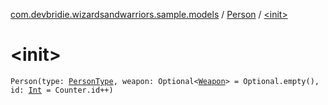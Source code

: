 [com.devbridie.wizardsandwarriors.sample.models](../index.md) / [Person](index.md) / [&lt;init&gt;](.)

# &lt;init&gt;

`Person(type: `[`PersonType`](../-person-type/index.md)`, weapon: Optional<`[`Weapon`](../-weapon/index.md)`> = Optional.empty(), id: `[`Int`](https://kotlinlang.org/api/latest/jvm/stdlib/kotlin/-int/index.html)` = Counter.id++)`